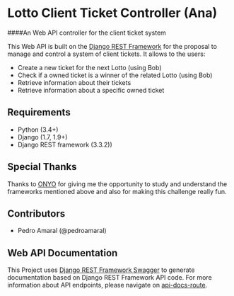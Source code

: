 # Lotto Client Ticket Controller (Ana)

####An Web API controller for the client ticket system

This Web API is built on the [Django REST Framework](https://github.com/tomchristie/django-rest-framework) for the proposal to manage and control a system of client tickets. It allows to the users:

* Create a new ticket for the next Lotto (using Bob)
* Check if a owned ticket is a winner of the related Lotto (using Bob)
* Retrieve information about their tickets
* Retrieve information about a specific owned ticket

## Requirements
* Python (3.4+)
* Django (1.7, 1.9+)
* Django REST framework (3.3.2))

## Special Thanks
Thanks to [ONYO](http://onyo.com/) for giving me the opportunity to study and understand the frameworks mentioned above and also for making this challenge really fun.

## Contributors
* Pedro Amaral (@pedroamaral)

## Web API Documentation
This Project uses [Django REST Framework Swagger](https://github.com/marcgibbons/django-rest-swagger) to generate documentation based on Django REST Framework API code. For more information about API endpoints, please navigate on [api-docs-route](http://onyo-ticket-system-ana.herokuapp.com).